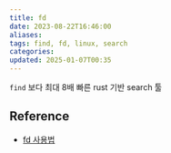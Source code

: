 ```yaml
---
title: fd
date: 2023-08-22T16:46:00
aliases: 
tags: find, fd, linux, search
categories: 
updated: 2025-01-07T00:35
---
```


`find` 보다 최대 8배 빠른 rust 기반 search 툴

## Reference

- [fd 사용법](https://inpa.tistory.com/entry/Modern-Linux-%F0%9F%90%A7-fd-%EB%AA%85%EB%A0%B9%EC%96%B4-%EC%82%AC%EC%9A%A9%EB%B2%95-find-%EB%8C%80%EC%8B%A0-%EC%9D%B4%EA%B1%B0-%EC%93%B0%EC%9E%90)